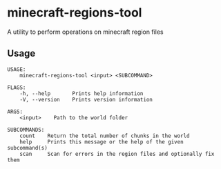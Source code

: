 # minecraft-regions-tool
A utility to perform operations on minecraft region files

## Usage

```
USAGE:
    minecraft-regions-tool <input> <SUBCOMMAND>

FLAGS:
    -h, --help       Prints help information
    -V, --version    Prints version information

ARGS:
    <input>    Path to the world folder

SUBCOMMANDS:
    count    Return the total number of chunks in the world
    help     Prints this message or the help of the given subcommand(s)
    scan     Scan for errors in the region files and optionally fix them
```
